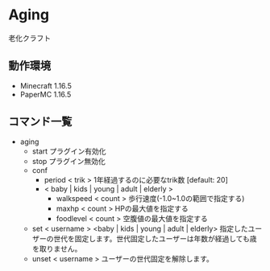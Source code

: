 # Aging
老化クラフト

## 動作環境
- Minecraft 1.16.5
- PaperMC 1.16.5

## コマンド一覧
- aging
    - start
        プラグイン有効化
    - stop
        プラグイン無効化
    - conf
        - period < trik >
          1年経過するのに必要なtrik数 [default: 20]
        - < baby | kids | young | adult | elderly >
            - walkspeed < count > 歩行速度(-1.0~1.0の範囲で指定する)
            - maxhp < count > HPの最大値を指定する
            - foodlevel < count > 空腹値の最大値を指定する
    - set < username > <baby | kids | young | adult | elderly>
      指定したユーザーの世代を固定します。世代固定したユーザーは年数が経過しても歳を取りません。
    - unset < username >
      ユーザーの世代固定を解除します。
    
